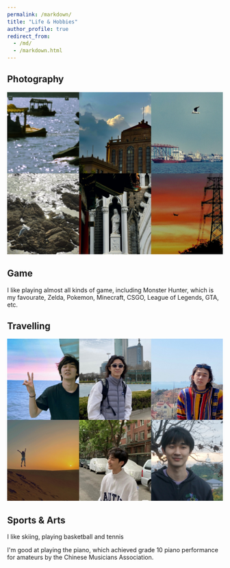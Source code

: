 ```yaml
---
permalink: /markdown/
title: "Life & Hobbies"
author_profile: true
redirect_from: 
  - /md/
  - /markdown.html
---
```

## Photography

<img src="../images/Life1.jpg">

## Game

I like playing almost all kinds of game, including Monster Hunter, which is my favourate, Zelda, Pokemon, Minecraft, CSGO, League of Legends, GTA, etc.

## Travelling

<img src="../images/Life2.jpg">

## Sports & Arts

I like skiing, playing basketball and tennis

I'm good at playing the piano, which achieved grade 10 piano performance for amateurs by the Chinese Musicians Association.

<div style="display:none">
## And My Lovely GF~

<img src="../images/Life3.jpg">
</div>
